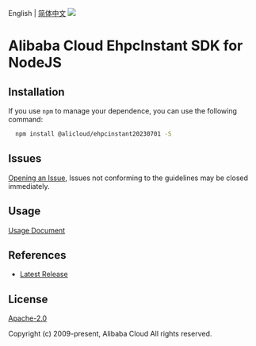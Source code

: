 English | [简体中文](README-CN.md)
![](https://aliyunsdk-pages.alicdn.com/icons/AlibabaCloud.svg)

# Alibaba Cloud EhpcInstant SDK for NodeJS

## Installation
If you use `npm` to manage your dependence, you can use the following command:

```sh
  npm install @alicloud/ehpcinstant20230701 -S
```

## Issues
[Opening an Issue](https://github.com/aliyun/alibabacloud-typescript-sdk/issues/new), Issues not conforming to the guidelines may be closed immediately.

## Usage
[Usage Document](https://github.com/aliyun/alibabacloud-typescript-sdk/blob/master/docs/Usage-EN.md#quick-examples)

## References
* [Latest Release](https://github.com/aliyun/alibabacloud-typescript-sdk/)

## License
[Apache-2.0](http://www.apache.org/licenses/LICENSE-2.0)

Copyright (c) 2009-present, Alibaba Cloud All rights reserved.
